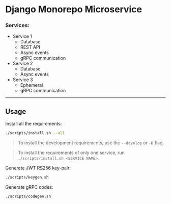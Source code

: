 # Django Monorepo Microservice

### Services:

-   Service 1
    -   Database
    -   REST API
    -   Async events
    -   gRPC communication
-   Service 2
    -   Database
    -   Async events
-   Service 3
    -   Ephemeral
    -   gRPC communication

---

## Usage

Install all the requirements:

```sh
./scripts/install.sh --all
```

> To install the development requirements, use the `--develop` or `-D` flag.

> To install the requirements of only one service, run `./scripts/install.sh <SERVICE NAME>`.

Generate JWT RS256 key-pair:

```sh
./scripts/keygen.sh
```

Generate gRPC codes:

```sh
./scripts/codegen.sh
```

